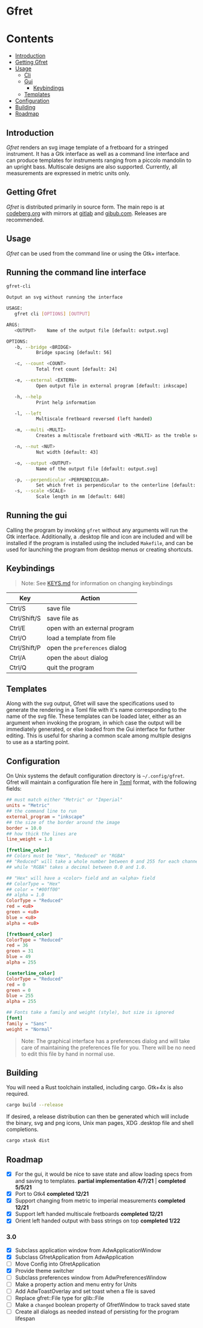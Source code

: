# Gfret
Contents
========
* [Introduction](#introduction)
* [Getting Gfret](#getting-gfret)
* [Usage](#usage)
  * [Cli](#running-the-command-line-interface)
  * [Gui](#running-the-gui)
    * [Keybindings](#keybindings)
  * [Templates](#templates)
* [Configuration](#configuration)
* [Building](#building)
* [Roadmap](#roadmap)

## Introduction
*Gfret* renders an svg image template of a fretboard for a stringed instrument.
It has a Gtk interface as well as a command line interface and can produce
templates for instruments ranging from a piccolo mandolin to an upright bass.
Multiscale designs are also supported. Currently, all measurements are
expressed in metric units only.
## Getting Gfret
*Gfret* is distributed primarily in source form. The main repo is at
[codeberg.org](https://codeberg.org/jeang3nie/gfret) with mirrors at
[gitlab](https://gitlab.com/jeang3nie/gfret) and
[gibub.com](https://github.com/nfisher1226/gfret). Releases are recommended.
## Usage
*Gfret* can be used from the command line or using the Gtk+ interface.
## Running the command line interface
```Bash
gfret-cli

Output an svg without running the interface

USAGE:
   gfret cli [OPTIONS] [OUTPUT]

ARGS:
   <OUTPUT>    Name of the output file [default: output.svg]

OPTIONS:
   -b, --bridge <BRIDGE>
           Bridge spacing [default: 56]

   -c, --count <COUNT>
           Total fret count [default: 24]

   -e, --external <EXTERN>
           Open output file in external program [default: inkscape]

   -h, --help
           Print help information

   -l, --left
           Multiscale fretboard reversed (left handed)

   -m, --multi <MULTI>
           Creates a multiscale fretboard with <MULTI> as the treble scale. [default: 610]

   -n, --nut <NUT>
           Nut width [default: 43]

   -o, --output <OUTPUT>
           Name of the output file [default: output.svg]

   -p, --perpendicular <PERPENDICULAR>
           Set which fret is perpendicular to the centerline [default: 8]
   -s, --scale <SCALE>
           Scale length in mm [default: 648]
```
## Running the gui
Calling the program by invoking ```gfret``` without any arguments will run
the Gtk interface. Additionally, a .desktop file and icon are included and
will be installed if the program is installed using the included
```Makefile```, and can be used for launching the program from desktop menus
or creating shortcuts.
## Keybindings
> Note: See [KEYS.md](KEYS.md) for information on changing keybindings

| Key | Action |
| --- | --- |
| Ctrl/S | save file |
| Ctrl/Shift/S | save file as |
| Ctrl/E | open with an external program |
| Ctrl/O | load a template from file |
| Ctrl/Shift/P | open the `preferences` dialog |
| Ctrl/A | open the `about` dialog |
| Ctrl/Q | quit the program |
## Templates
Along with the svg output, Gfret will save the specifications used to
generate the rendering in a Toml file with it's name corresponding to the
name of the svg file. These templates can be loaded later, either as an
argument when invoking the program, in which case the output will be
immediately generated, or else loaded from the Gui interface for further
editing. This is useful for sharing a common scale among multiple designs to
use as a starting point.
## Configuration
On Unix systems the default configuration directory is ```~/.config/gfret```.
Gfret will maintain a configuration file here in [Toml](https://github.com/toml-lang/toml)
format, with the following fields:
```Toml
## must match either "Metric" or "Imperial"
units = "Metric"
## the command line to run
external_program = "inkscape"
## the size of the border around the image
border = 10.0
## how thick the lines are
line_weight = 1.0

[fretline_color]
## Colors must be "Hex", "Reduced" or "RGBA"
## "Reduced" will take a whole number between 0 and 255 for each channel,
## while "RGBA" takes a decimal between 0.0 and 1.0.

## "Hex" will have a <color> field and an <alpha> field
## ColorType = "Hex"
## color = "#00ff00"
## alpha = 1.0
ColorType = "Reduced"
red = <u8>
green = <u8>
blue = <u8>
alpha = <u8>

[fretboard_color]
ColorType = "Reduced"
red = 36
green = 31
blue = 49
alpha = 255

[centerline_color]
ColorType = "Reduced"
red = 0
green = 0
blue = 255
alpha = 255

## Fonts take a family and weight (style), but size is ignored
[font]
family = "Sans"
weight = "Normal"
```
> Note: The graphical interface has a preferences dialog and will take care
> of maintaining the preferences file for you. There will be no need to edit
> this file by hand in normal use.
## Building
You will need a Rust toolchain installed, including cargo. Gtk+4x is also
required.
```sh
cargo build --release
```
If desired, a release distribution can then be generated which will include the
binary, svg and png icons, Unix man pages, XDG .desktop file and shell completions.
```sh
cargo xtask dist
```
## Roadmap
- [x] For the gui, it would be nice to save state and allow loading specs
  from and saving to templates. **partial implementation 4/7/21** |
  **completed 5/5/21**
- [x] Port to Gtk4 **completed 12/21**
- [x] Support changing from metric to imperial measurements **completed 12/21**
- [x] Support left handed multiscale fretboards **completed 12/21**
- [x] Orient left handed output with bass strings on top **completed 1/22**
### 3.0
- [x] Subclass application window from AdwApplicationWindow
- [x] Subclass GfretApplication from AdwApplication
- [ ] Move Config into GfretApplication
- [x] Provide theme switcher
- [ ] Subclass preferences window from AdwPreferencesWindow
- [ ] Make a property action and menu entry for Units
- [ ] Add AdwToastOverlay and set toast when a file is saved
- [ ] Replace gfret::File type for glib::File
- [ ] Make a `changed` boolean property of GfretWindow to track saved state
- [ ] Create all dialogs as needed instead of persisting for the program lifespan
